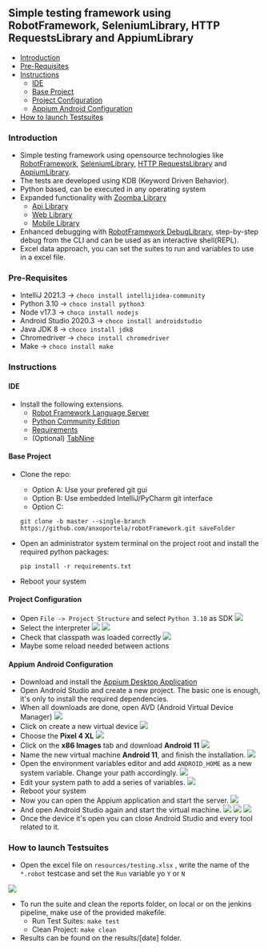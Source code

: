 ## Simple testing framework using RobotFramework, SeleniumLibrary, HTTP RequestsLibrary and AppiumLibrary

- [Introduction](#introduction)
- [Pre-Requisites](#pre-requisites)
- [Instructions](#instructions)
    + [IDE](#ide)
    + [Base Project](#base-project)
    + [Project Configuration](#project-configuration)
    + [Appium Android Configuration](#appium-android-configuration)
- [How to launch Testsuites](#how-to-launch-testsuites)

### Introduction

- Simple testing framework using opensource technologies like [RobotFramework](https://robotframework.org/), [SeleniumLibrary](https://robotframework.org/SeleniumLibrary/SeleniumLibrary.html), [HTTP RequestsLibrary](https://marketsquare.github.io/robotframework-requests/doc/RequestsLibrary.html) and [AppiumLibrary](https://serhatbolsu.github.io/robotframework-appiumlibrary/AppiumLibrary.html).
- The tests are developed using KDB (Keyword Driven Behavior).
- Python based, can be executed in any operating system
- Expanded functionality with [Zoomba Library](https://github.com/Accruent/robotframework-zoomba)
  - [Api Library](https://accruent.github.io/robotframework-zoomba/APILibraryDocumentation.html)
  - [Web Library](https://accruent.github.io/robotframework-zoomba/GUILibraryDocumentation.html)
  - [Mobile Library](https://accruent.github.io/robotframework-zoomba/MobileLibraryDocumentation.html)
- Enhanced debugging with [RobotFramework DebugLibrary](https://github.com/xyb/robotframework-debuglibrary), step-by-step debug from the CLI and can be used as an interactive shell(REPL).
- Excel data approach, you can set the suites to run and variables to use in a excel file.



### Pre-Requisites

- IntelliJ 2021.3 -> ` choco install intellijidea-community `
- Python 3.10 -> ` choco install python3 `
- Node v17.3 -> ` choco install nodejs `
- Android Studio 2020.3 -> ` choco install androidstudio `
- Java JDK 8 -> ` choco install jdk8 `
- Chromedriver -> ` choco install chromedriver `
- Make -> ` choco install make `



### Instructions


#### IDE

- Install the following extensions.
    - [Robot Framework Language Server](https://plugins.jetbrains.com/plugin/16086-robot-framework-language-server)
    - [Python Community Edition](https://plugins.jetbrains.com/plugin/7322-python-community-edition)
    - [Requirements](https://plugins.jetbrains.com/plugin/10837-requirements)
    - (Optional) [TabNine](https://plugins.jetbrains.com/plugin/12798-tabnine-ai-code-completion-js-java-python-ts-rust-go-php--more)


#### Base Project

- Clone the repo:
    - Option A: Use your prefered git gui
    - Option B: Use embedded IntelliJ/PyCharm git interface
    - Option C:
    
    ` git clone -b master --single-branch https://github.com/anxoportela/robotFramework.git saveFolder `

- Open an administrator system terminal on the project root and install the required python packages:

    ` pip install -r requirements.txt `

- Reboot your system


#### Project Configuration

 - Open ` File -> Project Structure ` and select ` Python 3.10 ` as SDK
![](docs/11.PNG)
 - Select the interpreter
![](docs/12.PNG) ![](docs/13.PNG)
 - Check that classpath was loaded correctly
![](docs/14.PNG)
 - Maybe some reload needed between actions


#### Appium Android Configuration

 - Download and install the [Appium Desktop Application](https://github.com/appium/appium-desktop/releases/latest)
 - Open Android Studio and create a new project. The basic one is enough, it's only to install the required dependencies.
 - When all downloads are done, open AVD (Android Virtual Device Manager)
![](docs/00.PNG)
 - Click on create a new virtual device
![](docs/01.PNG)
 - Choose the __Pixel 4 XL__
![](docs/02.PNG)
 - Click on the __x86 Images__ tab and download __Android 11__
![](docs/03.PNG)
 - Name the new virtual machine __Android 11__, and finish the installation.
![](docs/04.PNG)
 - Open the environment variables editor and add ` ANDROID_HOME ` as a new system variable. Change your path accordingly.
![](docs/05.PNG)
 - Edit your system path to add a series of variables.
![](docs/06.PNG)
 - Reboot your system
 - Now you can open the Appium application and start the server.
![](docs/07.PNG)
 - And open Android Studio again and start the virtual machine.
![](docs/00.PNG)
![](docs/08.PNG)
![](docs/09.PNG)
 - Once the device it's open you can close Android Studio and every tool related to it.


### How to launch Testsuites

- Open the excel file on ` resources/testing.xlsx ` , write the name of the ` *.robot ` testcase and set the ` Run ` variable yo ` Y ` or ` N `

![](docs/10.PNG)
- To run the suite and clean the reports folder, on local or on the jenkins pipeline, make use of the provided makefile.
    - Run Test Suites: ` make test `
    - Clean Project: ` make clean `
- Results can be found on the results/[date] folder.
